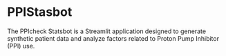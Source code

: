 # PPIStasbot
The PPIcheck Statsbot is a Streamlit application designed to generate synthetic patient data and analyze factors related to Proton Pump Inhibitor (PPI) use.
